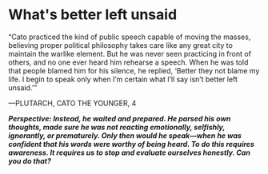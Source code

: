 # What's better left unsaid

“Cato practiced the kind of public speech capable of moving the masses, believing proper political philosophy takes care like any great city to maintain the warlike element. But he was never seen practicing in front of others, and no one ever heard him rehearse a speech. When he was told that people blamed him for his silence, he replied, ‘Better they not blame my life. I begin to speak only when I’m certain what I’ll say isn’t better left unsaid.’”

—PLUTARCH, CATO THE YOUNGER, 4

***Perspective: Instead, he waited and prepared. He parsed his own thoughts, made sure he was not reacting emotionally, selfishly, ignorantly, or prematurely. Only then would he speak—when he was confident that his words were worthy of being heard. To do this requires awareness. It requires us to stop and evaluate ourselves honestly. Can you do that?***